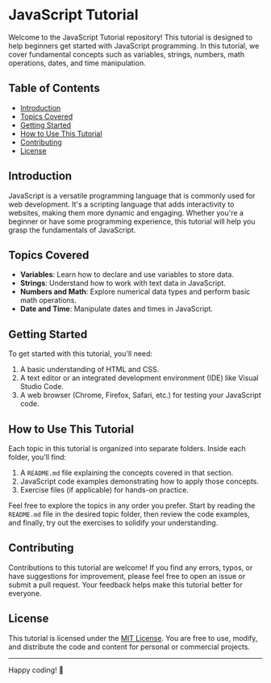 # JavaScript Tutorial

Welcome to the JavaScript Tutorial repository! This tutorial is designed to help beginners get started with JavaScript programming. In this tutorial, we cover fundamental concepts such as variables, strings, numbers, math operations, dates, and time manipulation.

## Table of Contents

- [Introduction](#introduction)
- [Topics Covered](#topics-covered)
- [Getting Started](#getting-started)
- [How to Use This Tutorial](#how-to-use-this-tutorial)
- [Contributing](#contributing)
- [License](#license)

## Introduction

JavaScript is a versatile programming language that is commonly used for web development. It's a scripting language that adds interactivity to websites, making them more dynamic and engaging. Whether you're a beginner or have some programming experience, this tutorial will help you grasp the fundamentals of JavaScript.

## Topics Covered

- **Variables**: Learn how to declare and use variables to store data.
- **Strings**: Understand how to work with text data in JavaScript.
- **Numbers and Math**: Explore numerical data types and perform basic math operations.
- **Date and Time**: Manipulate dates and times in JavaScript.

## Getting Started

To get started with this tutorial, you'll need:

1. A basic understanding of HTML and CSS.
2. A text editor or an integrated development environment (IDE) like Visual Studio Code.
3. A web browser (Chrome, Firefox, Safari, etc.) for testing your JavaScript code.

## How to Use This Tutorial

Each topic in this tutorial is organized into separate folders. Inside each folder, you'll find:

1. A `README.md` file explaining the concepts covered in that section.
2. JavaScript code examples demonstrating how to apply those concepts.
3. Exercise files (if applicable) for hands-on practice.

Feel free to explore the topics in any order you prefer. Start by reading the `README.md` file in the desired topic folder, then review the code examples, and finally, try out the exercises to solidify your understanding.

## Contributing

Contributions to this tutorial are welcome! If you find any errors, typos, or have suggestions for improvement, please feel free to open an issue or submit a pull request. Your feedback helps make this tutorial better for everyone.

## License

This tutorial is licensed under the [MIT License](LICENSE). You are free to use, modify, and distribute the code and content for personal or commercial projects.

---

Happy coding! 🚀

